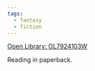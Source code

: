 ```yaml
---
tags:
  - fantasy
  - fiction
---
```

[Open Library: OL7924103W](https://openlibrary.org/works/OL7924103W/The_Eye_of_the_World_%28The_Wheel_of_Time_Book_1%29)

Reading in paperback.